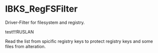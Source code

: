 # IBKS_RegFSFilter
Driver-Filter for filesystem and registry.

test!!!RUSLAN

Read the list from spicific registry keys to protect registry keys and some files from alteration.

